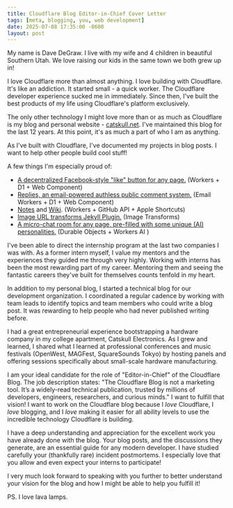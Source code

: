 ```yaml
---
title: Cloudflare Blog Editor-in-Chief Cover Letter
tags: [meta, blogging, you, web development]
date: 2025-07-08 17:35:00 -0600
layout: post
---
```


My name is Dave DeGraw. I live with my wife and 4 children in beautiful Southern Utah. We love raising our kids in the same town we both grew up in!

I love Cloudflare more than almost anything. I love building with Cloudflare. It's like an addiction. It started small - a quick worker. The Cloudflare developer experience sucked me in immediately. Since then, I've built the best products of my life using Cloudflare's platform exclusively.

The only other technology I might love more than or as much as Cloudflare is my blog and personal website - [catskull.net](https://catskull.net). I've maintained this blog for the last 12 years. At this point, it's as much a part of who I am as anything.

As I've built with Cloudflare, I've documented my projects in blog posts. I want to help other people build cool stuff!

A few things I'm especially proud of:
- [A decentralized Facebook-style "like" button for any page.](https://catskull.net/public-web-comments-with-cloudflare-email-workers.html) (Workers + D1 + Web Component)
- [Replies, an email-powered authless public comment system.](https://catskull.net/public-web-comments-with-cloudflare-email-workers.html) (Email Workers + D1 + Web Component)
- [Notes](https://catskull.net/notes) and [Wiki](https://catskull.net/wiki-archive.html). (Workers + GitHub API + Apple Shortcuts)
- [Image URL transforms Jekyll Plugin.](https://catskull.net/optimize-jekyll-images-with-cloudflare-image-transformations.html) (Image Transforms)
- [A micro-chat room for any page, pre-filled with some unique (AI) personalities.](https://catskull.net/the-most-dangerous-app.html) (Durable Objects + Workers AI
)

I've been able to direct the internship program at the last two companies I was with. As a former intern myself, I value my mentors and the experiences they guided me through very highly. Working with interns has been the most rewarding part of my career. Mentoring them and seeing the fantastic careers they've built for themselves counts tenfold in my heart.

In addition to my personal blog, I started a technical blog for our development organization. I coordinated a regular cadence by working with team leads to identify topics and team members who could write a blog post. It was rewarding to help people who had never published writing before.

I had a great entrepreneurial experience bootstrapping a hardware company in my college apartment, Catskull Electronics. As I grew and learned, I shared what I learned at professional conferences and music festivals (OpenWest, MAGFest, SquareSounds Tokyo) by hosting panels and offering sessions specifically about small-scale hardware manufacturing.

I am your ideal candidate for the role of "Editor-in-Chief" of the Cloudflare Blog. The job description states: "The Cloudflare Blog is not a marketing tool. It’s a widely-read technical publication, trusted by millions of developers, engineers, researchers, and curious minds." I want to fulfill that vision! I want to work on the Cloudflare blog because I _love_ Cloudflare, I _love_ blogging, and I _love_ making it easier for all ability levels to use the incredible technology Cloudflare is building.

I have a deep understanding and appreciation for the excellent work you have already done with the blog. Your blog posts, and the discussions they generate, are an essential guide for any modern developer. I have studied carefully your (thankfully rare) incident postmortems. I especially love that you allow and even expect your interns to participate!

I very much look forward to speaking with you further to better understand your vision for the blog and how I might be able to help you fulfill it!

PS.
I love lava lamps.


